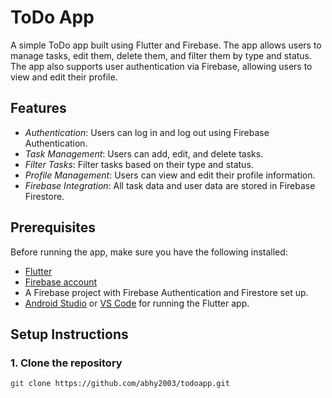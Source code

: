 # ToDo App

A simple ToDo app built using Flutter and Firebase. The app allows users to manage tasks, edit them, delete them, and filter them by type and status. The app also supports user authentication via Firebase, allowing users to view and edit their profile.

## Features

- *Authentication*: Users can log in and log out using Firebase Authentication.
- *Task Management*: Users can add, edit, and delete tasks.
- *Filter Tasks*: Filter tasks based on their type and status.
- *Profile Management*: Users can view and edit their profile information.
- *Firebase Integration*: All task data and user data are stored in Firebase Firestore.

## Prerequisites

Before running the app, make sure you have the following installed:

- [Flutter](https://flutter.dev/docs/get-started/install)
- [Firebase account](https://firebase.google.com/)
- A Firebase project with Firebase Authentication and Firestore set up.
- [Android Studio](https://developer.android.com/studio) or [VS Code](https://code.visualstudio.com/) for running the Flutter app.

## Setup Instructions

### 1. Clone the repository

```bash
git clone https://github.com/abhy2003/todoapp.git